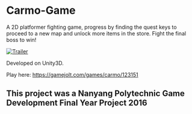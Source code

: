 # Carmo-Game
A 2D platformer fighting game, progress by finding the quest keys to proceed to a new map and unlock more items in the store. Fight the final boss to win! 

[![Trailer](https://www.youtube.com/watch?v=bgWURTCV40g)](https://www.youtube.com/watch?v=bgWURTCV40g)


Developed on Unity3D.

Play here:
https://gamejolt.com/games/carmo/123151

## This project was a Nanyang Polytechnic Game Development Final Year Project 2016
